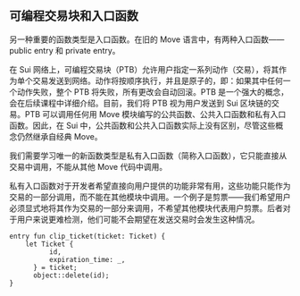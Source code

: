 ## 可编程交易块和入口函数

另一种重要的函数类型是入口函数。在旧的 Move 语言中，有两种入口函数——public entry 和 private entry。

在 Sui 网络上，可编程交易块（PTB）允许用户指定一系列动作（交易），将其作为单个交易发送到网络。动作将按顺序执行，并且是原子的，即：如果其中任何一个动作失败，整个 PTB 将失败，所有更改会自动回滚。PTB 是一个强大的概念，会在后续课程中详细介绍。目前，我们将 PTB 视为用户发送到 Sui 区块链的交易。PTB 可以调用任何用 Move 模块编写的公共函数、公共入口函数和私有入口函数。因此，在 Sui 中，公共函数和公共入口函数实际上没有区别，尽管这些概念仍然继承自经典 Move。

我们需要学习唯一的新函数类型是私有入口函数（简称入口函数），它只能直接从交易中调用，不能从其他 Move 代码中调用。

私有入口函数对于开发者希望直接向用户提供的功能非常有用，这些功能只能作为交易的一部分调用，而不能在其他模块中调用。一个例子是剪票——我们希望用户必须显式地将其作为交易的一部分来调用，不希望其他模块代表用户剪票。后者对于用户来说更难检测，他们可能不会期望在发送交易时会发生这种情况。


```move
entry fun clip_ticket(ticket: Ticket) {
    let Ticket {
          id,
          expiration_time: _,
      } = ticket;
      object::delete(id);
}
```
